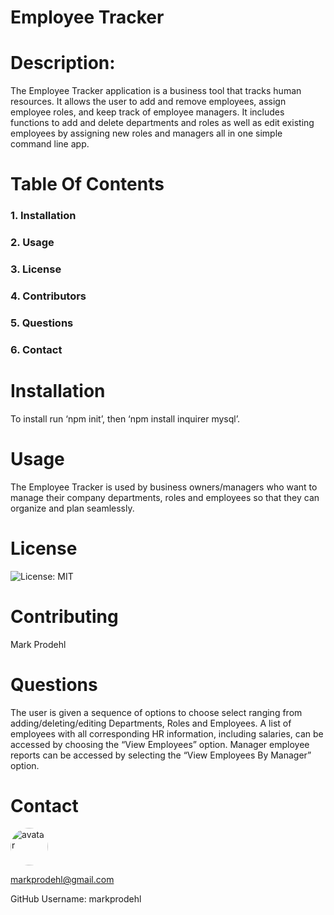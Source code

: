 # Employee Tracker 
                                               
            
 # Description:
            
 The Employee Tracker application is a business tool that tracks human resources. It allows the user to add and remove employees, assign employee roles, and keep track of employee managers. It includes functions to add and delete departments and roles as well as edit existing employees by assigning new roles and managers all in one simple command line app. 
            
 # Table Of Contents
            
 ### 1. Installation
            
 ### 2. Usage
            
 ### 3. License
            
 ### 4. Contributors
            
 ### 5. Questions
            
 ### 6. Contact
            
 # Installation
            
 To install run ‘npm init’, then ‘npm install inquirer mysql’.
            
 # Usage
            
 The Employee Tracker is used by business owners/managers who want to manage their company departments, roles and employees so that they can organize and plan seamlessly. 
            
 # License
            
 ![License: MIT](https://img.shields.io/badge/License-MIT-blue.svg)
            
 # Contributing
            
 Mark Prodehl
            
            
 # Questions
            
 The user is given a sequence of options to choose select ranging from adding/deleting/editing Departments, Roles and Employees. A list of employees with all corresponding HR information, including salaries, can be accessed by choosing the “View Employees” option. Manager employee reports can be accessed by selecting the “View Employees By Manager” option.
            
 # Contact
            
 <img src="https://avatars2.githubusercontent.com/u/31394631?v=4" alt="avatar" style="border-radius: 64px" width="60"/>
            
 markprodehl@gmail.com           
            
 GitHub Username: markprodehl                               
            
